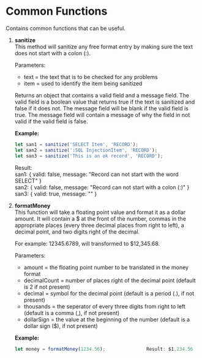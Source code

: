 # Common Functions

Contains common functions that can be useful.

1.  **sanitize**<br>
    This method will sanitize any free format entry by making sure the text does not start with a colon (:).

    Parameters:
    -  text = the text that is to be checked for any problems
    -  item = used to identify the item being sanitized
 
    Returns an object that contains a valid field and a message field.  The valid field is a boolean value that returns true if the text is sanitized and false if it does not.  The message field will be blank if the valid field is true.  The message field will contain a message of why the field in not valid if the valid field is false.

    **Example:**
    ```javascript
    let san1 = sanitize('SELECT Item', 'RECORD');
    let san2 = sanitize(':SQL InjectionItem', 'RECORD');
    let san3 = sanitize('This is an ok record', 'RECORD');
    ```

    Result:<br>
        san1: { valid: false, message: "Record can not start with the word SELECT" }<br>
        san2: { valid: false, message: "Record can not start with a colon (:)" }<br>
        san3: { valid: true, message: "" }

2.  **formatMoney**<br>
    This function will take a floating point value and format it as a dollar amount.  It will contain a $ at the front of the number, commas in the appropriate places (every three decimal places from right to left), a decimal point, and two digits right of the decimal.

    For example: 12345.6789, will transformed to $12,345.68.

    Parameters:
    -  amount = the floating point number to be translated in the money format
    -  decimalCount = number of places right of the decimal point (default is 2 if not present)
    -  decimal = symbol for the decimal point (default is a period (.), if not present)
    -  thousands = the seperator of every three digits from right to left (default is a comma (,), if not present)
    -  dollarSign = the value at the beginning of the number (default is a dollar sign ($), if not present)

    **Example:**
    ```javascript
    let money = formatMoney(1234.56);               Result: $1,234.56
    ```